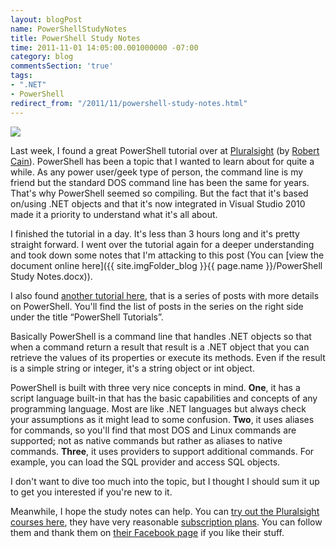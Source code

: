 ```yaml
---
layout: blogPost
name: PowerShellStudyNotes
title: PowerShell Study Notes
time: 2011-11-01 14:05:00.001000000 -07:00
category: blog
commentsSection: 'true'
tags:
- ".NET"
- PowerShell
redirect_from: "/2011/11/powershell-study-notes.html"
---
```

<img class="imageOnRight" src="{{ site.imgFolder_blog }}{{ page.name }}/PowerShellLogo.jpg">

Last week, I found a great PowerShell tutorial over at [Pluralsight](http://www.pluralsight-training.net/microsoft/Courses/TableOfContents?courseName=powershell-intro) (by [Robert Cain](http://arcanecode.com)). PowerShell has been a topic that I wanted to learn about for quite a while. As any power user/geek type of person, the command line is my friend but the standard DOS command line has been the same for years. That's why PowerShell seemed so compiling. But the fact that it's based on/using .NET objects and that it's now integrated in Visual Studio 2010 made it a priority to understand what it's all about.

I finished the tutorial in a day. It's less than 3 hours long and it's pretty straight forward. I went over the tutorial again for a deeper understanding and took down some notes that I'm attacking to this post (You can [view the document online here]({{ site.imgFolder_blog }}{{ page.name }}/PowerShell Study Notes.docx)).

I also found [another tutorial here](http://www.powershellpro.com/powershell-tutorial-introduction/), that is a series of posts with more details on PowerShell. You'll find the list of posts in the series on the right side under the title “PowerShell Tutorials”.

Basically PowerShell is a command line that handles .NET objects so that when a command return a result that result is a .NET object that you can retrieve the values of its properties or execute its methods. Even if the result is a simple string or integer, it's a string object or int object.

PowerShell is built with three very nice concepts in mind. **One**, it has a script language built-in that has the basic capabilities and concepts of any programming language. Most are like .NET languages but always check your assumptions as it might lead to some confusion. **Two**, it uses aliases for commands, so you'll find that most DOS and Linux commands are supported; not as native commands but rather as aliases to native commands. **Three**, it uses providers to support additional commands. For example, you can load the SQL provider and access SQL objects.

I don't want to dive too much into the topic, but I thought I should sum it up to get you interested if you're new to it.

Meanwhile, I hope the study notes can help. You can [try out the Pluralsight courses here](https://www.pluralsight-training.net/microsoft/Subscribe/Step1?isTrial=True), they have very reasonable [subscription plans](http://www.pluralsight-training.net/microsoft/Products/Individual). You can follow them and thank them on [their Facebook page](https://www.facebook.com/pluralsight) if you like their stuff.